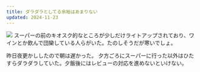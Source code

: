 ```yaml
---
title: ダラダラとしてる余裕はあまりない
updated: 2024-11-23
---
```

![](https://i.imgur.com/5n1wMqa.jpeg)
スーパーの前のキオスク的なところが少しだけライトアップされており、ワインとか飲んで団欒している人らがいた。たのしそうだが寒いでしょ。

昨日夜更かししたので朝は遅かった。
夕方ごろにスーパーに行った以外はひたすらダラダラしていた。夕飯後にはレビューの対応を進めないといけない。
